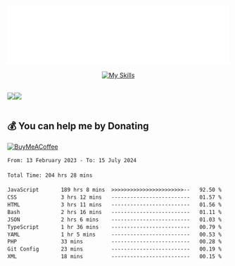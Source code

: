 <div align="center">
  
![readmebox](https://github.com/Taufik-H/Taufik-H/blob/main/readmebox%20(2).svg)

[![My Skills](https://skillicons.dev/icons?i=js,html,css,react,tailwindcss,bootstrap,figma)](https://skillicons.dev)
</div>
<br/>
<div align="center">
  <div style="display: flex; align-items:center;" >
    <img src="https://github-contribution-stats.vercel.app/api/?username=Taufik-H" />
    <img src="https://github-readme-streak-stats.herokuapp.com/?user=Taufik-H&theme=default&hide_border=false" />
  </div>
</div>

<br/>



  ## 💰 You can help me by Donating
  [![BuyMeACoffee](https://img.shields.io/badge/Buy%20Me%20a%20Coffee-ffdd00?style=for-the-badge&logo=buy-me-a-coffee&logoColor=black)](https://buymeacoffee.com/opik) 

<!--START_SECTION:waka-->

```txt
From: 13 February 2023 - To: 15 July 2024

Total Time: 204 hrs 28 mins

JavaScript       189 hrs 8 mins  >>>>>>>>>>>>>>>>>>>>>>>--   92.50 %
CSS              3 hrs 12 mins   -------------------------   01.57 %
HTML             3 hrs 11 mins   -------------------------   01.56 %
Bash             2 hrs 16 mins   -------------------------   01.11 %
JSON             2 hrs 6 mins    -------------------------   01.03 %
TypeScript       1 hr 36 mins    -------------------------   00.79 %
YAML             1 hr 5 mins     -------------------------   00.53 %
PHP              33 mins         -------------------------   00.28 %
Git Config       23 mins         -------------------------   00.19 %
XML              18 mins         -------------------------   00.15 %
```

<!--END_SECTION:waka-->

